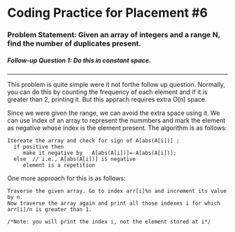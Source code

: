 # Coding Practice for Placement #6
### Problem Statement: Given an array of integers and a range N, find the number of duplicates present. 

##### Follow-up Question 1: Do this in constant space.
---
This problem is quite simple were it not forthe follow up question. Normally, you can do this by counting the frequency of each element and if it is greater than 2, printing it. But this apprach requires extra O(n) space. 

Since we were given the range, we can avoid the extra space using it. We can use index of an array to represent the nummbers and mark the element as negative whose index is the element present. The algorithm is as follows:
```
Itereate the array and check for sign of A[abs(A[i])] ;
  if positive then
     make it negative by   A[abs(A[i])]=-A[abs(A[i])];
  else  // i.e., A[abs(A[i])] is negative
     element is a repetition
```
One more approach for this is as follows:
```
Traverse the given array. Go to index arr[i]%n and increment its value by n.
Now traverse the array again and print all those indexes i for which arr[i]/n is greater than 1.

/*Note: you will print the index i, not the element stored at i*/
```
